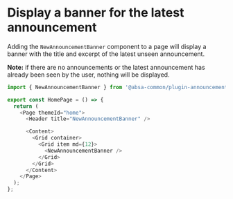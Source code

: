# Display a banner for the latest announcement

Adding the `NewAnnouncementBanner` component to a page will display a banner with the title and excerpt of the latest unseen announcement.

**Note:** if there are no announcements or the latest announcement has already been seen by the user, nothing will be displayed.

```ts
import { NewAnnouncementBanner } from '@absa-common/plugin-announcements';

export const HomePage = () => {
  return (
    <Page themeId="home">
      <Header title="NewAnnouncementBanner" />

      <Content>
        <Grid container>
          <Grid item md={12}>
            <NewAnnouncementBanner />
          </Grid>
        </Grid>
      </Content>
    </Page>
  );
};
```
